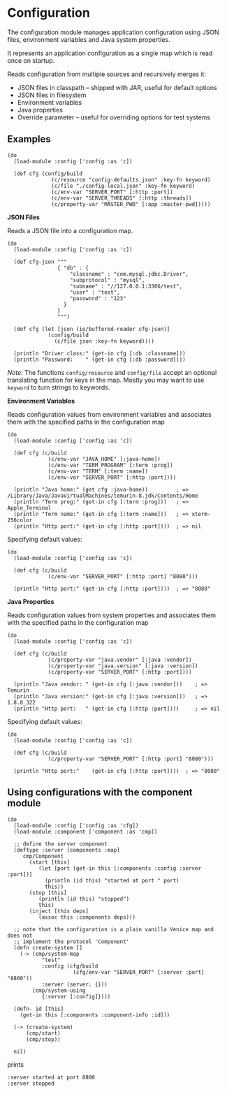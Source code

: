 # Configuration

The configuration module manages application configuration using JSON files, 
environment variables and Java system properties. 

It represents an application configuration as a single map which is read once 
on startup.

Reads configuration from multiple sources and recursively merges it:

* JSON files in classpath – shipped with JAR, useful for default options
* JSON files in filesystem
* Environment variables
* Java properties
* Override parameter – useful for overriding options for test systems



## Examples

```
(do
  (load-module :config ['config :as 'c])
  
  (def cfg (config/build 
              (c/resource "config-defaults.json" :key-fn keyword)
              (c/file "./config-local.json" :key-fn keyword)
              (c/env-var "SERVER_PORT" [:http :port])
              (c/env-var "SERVER_THREADS" [:http :threads])
              (c/property-var "MASTER_PWD" [:app :master-pwd]))))
```

**JSON Files**

Reads a JSON file into a configuration map.

```
(do
  (load-module :config ['config :as 'c])

  (def cfg-json """
                { "db" : {
                    "classname" : "com.mysql.jdbc.Driver",
                    "subprotocol" : "mysql",
                    "subname" : "//127.0.0.1:3306/test",
                    "user" : "test",
                    "password" : "123"
                  }
                }
                """)
    
  (def cfg (let [json (io/buffered-reader cfg-json)]
             (config/build
               (c/file json :key-fn keyword)))) 
            
  (println "Driver class:" (get-in cfg [:db :classname]))   
  (println "Password:    " (get-in cfg [:db :password])))
```

*Note*: The functions `config/resource` and `config/file` accept an optional translating 
function for keys in the map. Mostly you may want to use `keyword` to turn strings 
to keywords.


**Environment Variables**

Reads configuration values from environment variables and associates them with the 
specified paths in the configuration map

```
(do
  (load-module :config ['config :as 'c])
  
  (def cfg (c/build
             (c/env-var "JAVA_HOME" [:java-home])
             (c/env-var "TERM_PROGRAM" [:term :prog])
             (c/env-var "TERM" [:term :name])
             (c/env-var "SERVER_PORT" [:http :port])))
             
  (println "Java home:" (get cfg :java-home))         ; => /Library/Java/JavaVirtualMachines/temurin-8.jdk/Contents/Home
  (println "Term prog:" (get-in cfg [:term :prog]))   ; => Apple_Terminal
  (println "Term name:" (get-in cfg [:term :name]))   ; => xterm-256color
  (println "Http port:" (get-in cfg [:http :port])))  ; => nil
```

Specifying default values:

```
(do
  (load-module :config ['config :as 'c])
  
  (def cfg (c/build
             (c/env-var "SERVER_PORT" [:http :port] "8080")))
  
  (println "Http port:" (get-in cfg [:http :port])))  ; => "8080"
```

**Java Properties**

Reads configuration values from system properties and associates them with the 
specified paths in the configuration map

```
(do
  (load-module :config ['config :as 'c])
  
  (def cfg (c/build
             (c/property-var "java.vendor" [:java :vendor])
             (c/property-var "java.version" [:java :version])
             (c/property-var "SERVER_PORT" [:http :port])))
             
  (println "Java vendor: " (get-in cfg [:java :vendor]))    ; => Temurin
  (println "Java version:" (get-in cfg [:java :version]))   ; => 1.8.0_322
  (println "Http port:   " (get-in cfg [:http :port])))     ; => nil
```

Specifying default values:

```
(do
  (load-module :config ['config :as 'c])
  
  (def cfg (c/build
             (c/property-var "SERVER_PORT" [:http :port] "8080")))
  
  (println "Http port:"    (get-in cfg [:http :port])))  ; => "8080"
```

## Using configurations with the component module

```
(do
  (load-module :config ['config :as 'cfg])
  (load-module :component ['component :as 'cmp])

  ;; define the server component
  (deftype :server [components :map]
     cmp/Component
       (start [this]
          (let [port (get-in this [:components :config :server :port])]
            (println (id this) "started at port " port)
            this))
       (stop [this]
          (println (id this) "stopped")
          this)
       (inject [this deps]
          (assoc this :components deps)))

  ;; note that the configuration is a plain vanilla Venice map and does not
  ;; implement the protocol 'Component'
  (defn create-system []
    (-> (cmp/system-map
           "test"
           :config (cfg/build
                     (cfg/env-var "SERVER_PORT" [:server :port] "8800"))
           :server (server. {}))
        (cmp/system-using
           {:server [:config]})))

  (defn- id [this]
    (get-in this [:components :component-info :id]))

  (-> (create-system)
      (cmp/start)
      (cmp/stop))
      
  nil)
```

prints

```
:server started at port 8800
:server stopped
```
